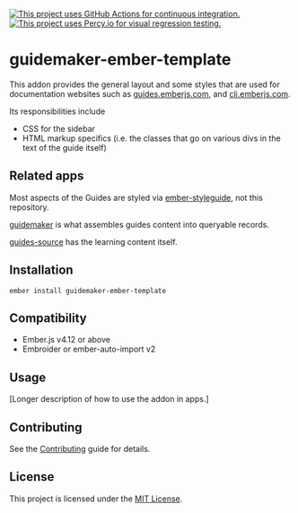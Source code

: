 [![This project uses GitHub Actions for continuous integration.](https://github.com/ember-learn/guidemaker-ember-template/workflows/CI/badge.svg)](https://github.com/ember-learn/guidemaker-ember-template/actions?query=workflow%3ACI)
[![This project uses Percy.io for visual regression testing.](https://percy.io/static/images/percy-badge.svg)](https://percy.io/Ember/guidemaker-ember-template)

# guidemaker-ember-template

This addon provides the general layout and some styles that are used for documentation websites such as [guides.emberjs.com](https://guides.emberjs.com/release/), and [cli.emberjs.com](https://cli.emberjs.com/release/).

Its responsibilities include
- CSS for the sidebar
- HTML markup specifics (i.e. the classes that go on various divs in the text of the guide itself)

## Related apps

Most aspects of the Guides are styled via [ember-styleguide](https://github.com/ember-learn/ember-styleguide), not this repository.

[guidemaker](https://github.com/empress/guidemaker) is what assembles guides content into queryable records.

[guides-source](https://github.com/ember-learn/guides-source) has the learning content itself.

## Installation

```
ember install guidemaker-ember-template
```

## Compatibility
- Ember.js v4.12 or above
- Embroider or ember-auto-import v2

## Usage

[Longer description of how to use the addon in apps.]

## Contributing

See the [Contributing](CONTRIBUTING.md) guide for details.

## License

This project is licensed under the [MIT License](LICENSE.md).
